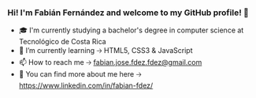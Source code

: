 ### Hi! I'm Fabián Fernández and welcome to my GitHub profile! 👋

- 🎓 I'm currently studying a bachelor's degree in computer science at Tecnológico de Costa Rica
- 🌱 I’m currently learning 🡢 HTML5, CSS3 & JavaScript
- 📫 How to reach me 🡢 fabian.jose.fdez.fdez@gmail.com
- 🔎 You can find more about me here 🡢 https://www.linkedin.com/in/fabian-fdez/

<!--
**FabsCR/FabsCR** is a ✨ _special_ ✨ repository because its `README.md` (this file) appears on your GitHub profile.

Here are some ideas to get you started:

- 🔭 I’m currently working on ...
- 🌱 I’m currently learning ...
- 👯 I’m looking to collaborate on ...
- 🤔 I’m looking for help with ...
- 💬 Ask me about ...
- 📫 How to reach me: ...
- 😄 Pronouns: ...
- ⚡ Fun fact: ...
-->
